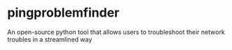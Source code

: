 # pingproblemfinder
An open-source python tool that allows users to troubleshoot their network troubles in a streamlined way
